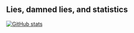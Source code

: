 
## Lies, damned lies, and statistics
[![GitHub stats](https://github-readme-stats.vercel.app/api?username=304NotModified&theme=merko)](https://github.com/anuraghazra/github-readme-stats)
